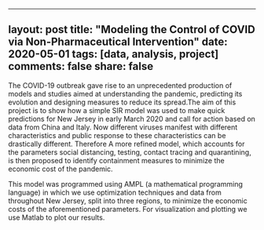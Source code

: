 
---
layout: post
title: "Modeling the Control of COVID via Non-Pharmaceutical Intervention"
date: 2020-05-01
tags: [data, analysis, project]
comments: false
share: false
---

<p>The COVID-19 outbreak gave rise to an unprecedented production of models and studies aimed at understanding the pandemic, predicting its evolution and designing measures to reduce its spread.The aim of this project is to show how a simple SIR model was  used  to  make  quick  predictions  for  New  Jersey  in  early  March 2020 and call for action based on data from China and Italy. Now different viruses manifest with different characteristics and public response to these characteristics can be drastically different. Therefore A more refined model,  which accounts for the parameters  social distancing,  testing, contact tracing  and  quarantining,  is  then  proposed  to  identify  containment measures to minimize the economic cost of the pandemic. </p><p>This model was programmed using AMPL (a mathematical programming language) in which we use optimization techniques and data from throughout New Jersey, split into three regions, to minimize the economic costs of the aforementioned parameters. For visualization and plotting we use Matlab to plot our results. </p>



<figure>
	<a href="{{ site.url }}/images/MapOfNJ.png"><img src="{{ site.url }}/images/MapOfNJ.png" alt=""></a>
</figure>

